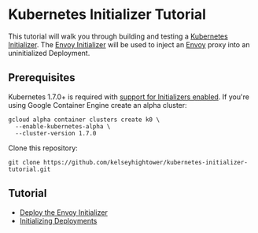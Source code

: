 # Kubernetes Initializer Tutorial

This tutorial will walk you through building and testing a [Kubernetes Initializer](https://kubernetes.io/docs/admin/extensible-admission-controllers/#what-are-initializers). The [Envoy Initializer](envoy-initializer) will be used to inject an [Envoy](https://lyft.github.io/envoy) proxy into an uninitialized Deployment. 

## Prerequisites

Kubernetes 1.7.0+ is required with [support for Initializers enabled](https://kubernetes.io/docs/admin/extensible-admission-controllers/#enable-initializers-alpha-feature). If you're using Google Container Engine create an alpha cluster:

```
gcloud alpha container clusters create k0 \
  --enable-kubernetes-alpha \
  --cluster-version 1.7.0
```

Clone this repository:

```
git clone https://github.com/kelseyhightower/kubernetes-initializer-tutorial.git
```

## Tutorial

* [Deploy the Envoy Initializer](docs/deploy-envoy-initializer.md)
* [Initializing Deployments](docs/initializing-deployments.md)
